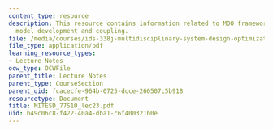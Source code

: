```yaml
---
content_type: resource
description: This resource contains information related to MDO framework, subsystem
  model development and coupling.
file: /media/courses/ids-338j-multidisciplinary-system-design-optimization-spring-2010/b49c06c8f42240a4dba1c6f400321b0e_MITESD_77S10_lec23.pdf
file_type: application/pdf
learning_resource_types:
- Lecture Notes
ocw_type: OCWFile
parent_title: Lecture Notes
parent_type: CourseSection
parent_uid: fcacecfe-964b-0725-dcce-260507c5b918
resourcetype: Document
title: MITESD_77S10_lec23.pdf
uid: b49c06c8-f422-40a4-dba1-c6f400321b0e
---
```

